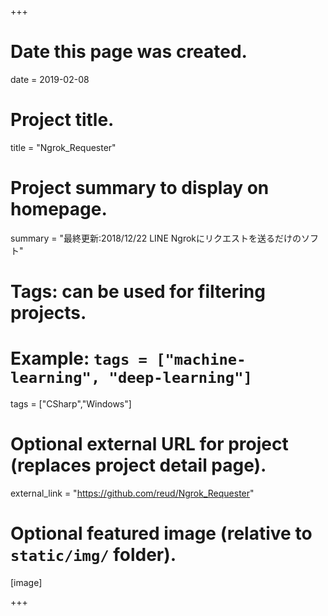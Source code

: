 +++
# Date this page was created.
date = 2019-02-08

# Project title.
title = "Ngrok_Requester"

# Project summary to display on homepage.
summary = "最終更新:2018/12/22 LINE Ngrokにリクエストを送るだけのソフト"



# Tags: can be used for filtering projects.
# Example: `tags = ["machine-learning", "deep-learning"]`
tags = ["CSharp","Windows"]

# Optional external URL for project (replaces project detail page).
external_link = "https://github.com/reud/Ngrok_Requester"



# Optional featured image (relative to `static/img/` folder).
[image]


+++
